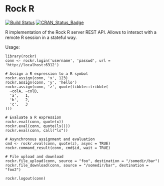# Rock R

[![Build Status](https://travis-ci.com/obiba/rockr.svg?branch=master)](https://travis-ci.com/obiba/rockr)
[![CRAN_Status_Badge](http://www.r-pkg.org/badges/version/rockr)](https://cran.r-project.org/package=rockr)

R implementation of the Rock R server REST API. Allows to interact with a remote R session
in a stateful way.

Usage:

```
library(rockr)
conn <- rockr.login('username', 'passwd', url = 'http://localhost:6312')

# Assign a R expression to a R symbol
rockr.assign(conn, 'x', 123)
rockr.assign(conn, 'y', 'hello')
rockr.assign(conn, 'z', quote(tibble::tribble(
  ~colA, ~colB,
  'a',   1,
  'b',   2,
  'c',   3
)))

# Evaluate a R expression
rockr.eval(conn, quote(x))
rockr.eval(conn, quote(ls()))
rockr.eval(conn, call("ls"))

# Asynchronous assignment and evaluation
cmd <- rockr.eval(conn, quote(z), async = TRUE)
rockr.command_result(conn, cmd$id, wait = TRUE)

# File upload and download
rockr.file_upload(conn, source = "foo", destination = "/somedir/bar")
rockr.file_download(conn, source = "/somedir/bar", destination = "foo2")

rockr.logout(conn)
```

